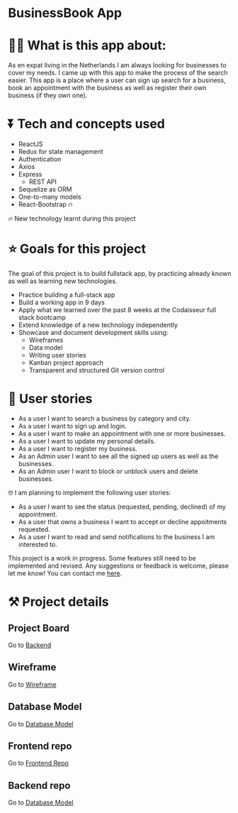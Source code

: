 # BusinessBook App

# 👩‍💻 What is this app about:
As en expat living in the Netherlands I am always looking for businesses to cover my needs. I came up with this app to make the process of the search easier. This app is a place where a user can sign up search for a business, book an appointment with the business as well as register their own business (if they own one).


# ⏬ Tech and concepts used

- ReactJS
- Redux for state management
- Authentication
- Axios
- Express
   * REST API
- Sequelize as ORM
- One-to-many models
- React-Bootstrap 🔥

🔥  New technology learnt during this project

# ⭐ Goals for this project
The goal of this project is to build fullstack app, by practicing already known as well as learning new technologies.

- Practice building a full-stack app
- Build a working app in 9 days
- Apply what we learned over the past 8 weeks at the Codaisseur full stack bootcamp
- Extend knowledge of a new technology independently
- Showcase and document development skills using:
     * Wireframes
     * Data model
     * Writing user stories
     * Kanban project approach
     * Transparent and structured Git version control

# 📓 User stories
- As a user I want to search a business by category and city.
- As a user I want to sign up and login.
- As a user I want to make an appointment with one or more businesses.
- As a user I want to update my personal details.
- As a user I want to register my business.
- As an Admin user I want to see all the signed up users as well as the businesses.
- As an Admin user I want to block or unblock users and delete businesses.

🤓 I am planning to implement the following user stories:
* As a user I want to see the status (requested, pending, declined) of my appointment.
* As a user that owns a business I want to accept or decline appoitments requested.
* As a user I want to read and send notifications to the business I am interested to.

This project is a work in progress. Some features still need to be implemented and revised. Any suggestions or feedback is welcome, please let me know! You can contact me [here](https://www.linkedin.com/in/evangelia-alamani-487647137/).


# ⚒ Project details

## Project Board

Go to 
[Backend](https://github.com/VanessaAla/businessbook-backend/projects/1)

## Wireframe

Go to [Wireframe](https://wireframepro.mockflow.com/editor.jsp?editor=on&bgcolor=white&perm=Create&ptitle=My%20Project&category=featured&projectid=M9ad1ad852a3104db6b9b5b3bfb849d631617526151986&publicid=83ff7ff9b34e40de8c460abda2c28707#/page/56b827f523104cf09a79830a5ee018f9)

## Database Model

Go to [Database Model](https://dbdiagram.io/d/6069a310ecb54e10c33e9b12)

## Frontend repo

Go to [Frontend Repo](https://github.com/VanessaAla/businessbook-frontend)

## Backend repo

Go to [Database Model](https://github.com/VanessaAla/businessbook-backend)






